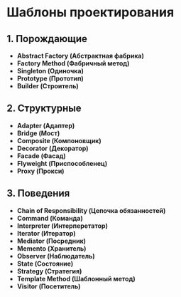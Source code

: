 # Шаблоны проектирования

## 1. Порождающие

* **Abstract Factory (Абстрактная фабрика)**
* **Factory Method (Фабричный метод)**
* **Singleton (Одиночка)**
* **Prototype (Прототип)**
* **Builder (Строитель)**

## 2. Структурные

* **Adapter (Адаптер)**
* **Bridge (Мост)**
* **Composite (Компоновщик)**
* **Decorator (Декоратор)**
* **Facade (Фасад)**
* **Flyweight (Приспособленец)**
* **Proxy (Прокси)**

## 3. Поведения

* **Chain of Responsibility (Цепочка обязанностей)**
* **Command (Команда)**
* **Interpreter (Интерперетатор)**
* **Iterator (Итератор)**
* **Mediator (Посредник)**
* **Memento (Хранитель)**
* **Observer (Наблюдатель)**
* **State (Состояние)**
* **Strategy (Стратегия)**
* **Template Method (Шаблонный метод)**
* **Visitor (Посетитель)**
